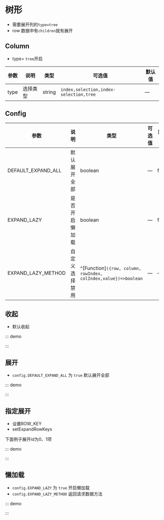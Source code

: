 # 树形

-   需要展开列的`type=tree`
-   row 数据中有`children`就有展开

## Column

-   type= `tree`开启

| 参数 | 说明     | 类型   | 可选值                                 | 默认值 |
| ---- | -------- | ------ | -------------------------------------- | ------ |
| type | 选择类型 | string | `index,selection,index-selection,tree` | —      |

## Config

| 参数               | 说明           | 类型                                                            | 可选值 | 默认值 |
| ------------------ | -------------- | --------------------------------------------------------------- | ------ | ------ |
| DEFAULT_EXPAND_ALL | 默认展开全部   | boolean                                                         | —      | false  |
| EXPAND_LAZY        | 是否开启懒加载 | boolean                                                         | —      | false  |
| EXPAND_LAZY_METHOD | 自定义选择禁用 | ^[Function]`({row, column, rowIndex, colIndex,value})=>boolean` | —      | —      |

## 收起

-   默认收起

::: demo

<d-iframe src="/tree/base.html" style="min-height:250px"></d-iframe>
:::

## 展开

-   `config.DEFAULT_EXPAND_ALL` 为 `true` 默认展开全部

::: demo

<d-iframe src="/tree/expand.html" style="min-height:400px"></d-iframe>
:::

## 指定展开
- 设置ROW_KEY
- setExpandRowKeys

 下面例子展开id为0、1项

::: demo

<d-iframe src="/tree/key-expand.html" style="min-height:400px"></d-iframe>
:::


## 懒加载

-   `config.EXPAND_LAZY` 为 `true` 开启懒加载
-   `config.EXPAND_LAZY_METHOD` 返回请求数据方法

::: demo

<d-iframe src="/tree/lazy.html" style="min-height:400px"></d-iframe>
:::
